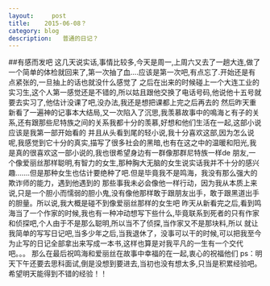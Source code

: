```yaml
---
layout:     post
title:    2015-06-08？
category: blog
description:   普通的日记？
---
```

##有感而发吧
这几天说实话,事情比较多,今天是周一,上周六又去了一趟大连,做了一个简单的体检就回来了,第一次抽了血....应该是第一次吧,有点忘了.开始还是有点紧张的,一旦抽上的话也就没什么感觉了
之后在出来的时候碰上一个大连工业的实习生,这个人第一感觉还是不错的,所以姑且跟他交换了电话号码,他说他十五号就要去实习了,他估计没课了吧,没办法,我还是想把课都上完之后再去的
然后昨天重新看了一遍神的记事本大结局,又一次陷入了沉思,我羡慕故事中的鳴海と有子的关系,还有跟那些尼特族之间的关系我都十分的羡慕,好想和他们生活在一起,这部小说应该是我第一部开始看的
并且从头看到尾的轻小说,我十分喜欢这部,因为怎么说呢,我感觉到它十分的真实,描写了很多社会的黑暗,也有在这之中的温暖和阳光,我是真的很喜欢这一部小说的,我也很希望身边有一群像那群尼特族一样de
朋友,一个像爱丽丝那样聪明,有智力的女生,那种胸大无脑的女生说实话我并不十分的感兴趣.......但是那种女生也估计要绝种了吧.但是毕竟我不是鸣海，我没有那么强大的欺诈师的能力，遇到他遇到的
那些事我未必会像他一样行动，因为我从本质上来说,只是一个胆小而懦弱的胆小鬼,没有像他那样敢于跟朋友出手，敢于跟黑道出手的胆量。所以说,我大概是碰不到像爱丽丝那样的女生吧
昨天从新看完之后,看到鸣海当了一个作家的时候,我也有一种冲动想写下些什么,毕竟联系到死者的只有作家和侦探吧,个人由于不是那么聪明,所以当不了侦探,当作家又不是那块料,所以
就让我简单的写写日记吧,当多少年之后,当我退休了，没事可以干的时候,可以把我至今为止写的日记全部拿出来写成一本书,这样也算是对我平凡的一生有一个交代吧。。。
那么在最后祝鸣海和爱丽丝在故事中幸福的在一起,衷心的祝福他们
ps：明天下午还要去思科面试,倒是没想到要进去,当初也没有想太多,只当是积累经验吧。希望明天能得到不错的经验！！
